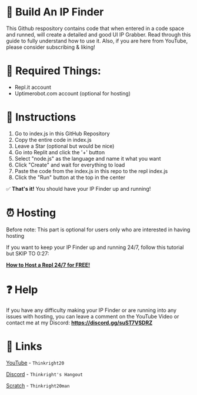 # 🔨 Build An IP Finder
This Github respository contains code that when entered in a code space and runned, will create a detailed and good UI IP Grabber.
Read through this guide to fully understand how to use it. Also, if you are here from YouTube, please consider subscribing & liking!

# 📑 Required Things:
- Repl.it account
- Uptimerobot.com account (optional for hosting)

# 🔢 Instructions

1. Go to index.js in this GitHub Repository
2. Copy the entire code in index.js
3. Leave a Star (optional but would be nice)
4. Go into Replit and click the '+' button
5. Select "node.js" as the language and name it what you want
7. Click "Create" and wait for everything to load
8. Paste the code from the index.js in this repo to the repl index.js
9. Click the "Run" button at the top in the center

✅ **That's it!** You should have your IP Finder up and running!

# ⏰ Hosting

Before note: This part is optional for users only who are interested in having hosting

If you want to keep your IP Finder up and running 24/7, follow this tutorial but SKIP TO 0:27:

**[How to Host a Repl 24/7 for FREE!](https://www.youtube.com/watch?v=q1Mq8jH2iMY&t=27s)**

# ❓ Help

If you have any difficulty making your IP Finder or are running into any issues with hosting, you can leave a comment on the YouTube Video or contact me at my Discord:
**https://discord.gg/suST7VSDRZ**

# 🔗 Links

[YouTube](https://www.youtube.com/channel/UCrAV0ayEHJS4GKfE9Q2yQNQ) - `Thinkright20`

[Discord](https://discord.gg/suST7VSDRZ) - `Thinkright's Hangout`

[Scratch](https://scratch.mit.edu/users/Thinkright20man/) - `Thinkright20man`

